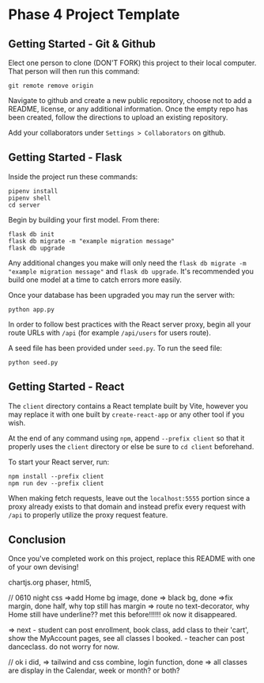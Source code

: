 # Phase 4 Project Template

## Getting Started - Git & Github

Elect one person to clone (DON'T FORK) this project to their local computer. That person will then run this command:

```
git remote remove origin
```

Navigate to github and create a new public repository, choose not to add a README, license, or any additional information. Once the empty repo has been created, follow the directions to upload an existing repository.

Add your collaborators under `Settings > Collaborators` on github.

## Getting Started - Flask

Inside the project run these commands:

```
pipenv install
pipenv shell
cd server
```

Begin by building your first model. From there:

```
flask db init
flask db migrate -m "example migration message"
flask db upgrade
```

Any additional changes you make will only need the `flask db migrate -m "example migration message"` and `flask db upgrade`. It's recommended you build one model at a time to catch errors more easily.

Once your database has been upgraded you may run the server with:

```
python app.py
```

In order to follow best practices with the React server proxy, begin all your route URLs with `/api` (for example `/api/users` for users route).

A seed file has been provided under `seed.py`. To run the seed file:

```
python seed.py
```

## Getting Started - React

The `client` directory contains a React template built by Vite, however you may replace it with one built by `create-react-app` or any other tool if you wish.

At the end of any command using `npm`, append `--prefix client` so that it properly uses the `client` directory or else be sure to `cd client` beforehand.

To start your React server, run:

```
npm install --prefix client
npm run dev --prefix client
```

When making fetch requests, leave out the `localhost:5555` portion since a proxy already exists to that domain and instead prefix every request with `/api` to properly utilize the proxy request feature.

## Conclusion

Once you've completed work on this project, replace this README with one of your own devising!


chartjs.org
phaser, html5, 


// 0610 night css
 =>add Home bg image, done
 => black bg, done
 =>fix margin, done half, why top still has margin
 => route no text-decorator, why Home still have underline?? met this before!!!!!! ok now it disappeared.


 => next - student can post enrollment, book class, add class to their 'cart', show the MyAccount pages, see all classes I booked.
         - teacher can post danceclass. do not worry for now.

// ok i did, 
=> tailwind and css combine, login function, done
 => all classes are display in the Calendar, week or month? or both?